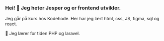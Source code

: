 ### Hei! 👋 Jeg heter Jesper og er frontend utvikler.

Jeg går på kurs hos Kodehode.
Her har jeg lært html, css, JS, figma, sql og react.


🌱 Jeg lærer for tiden PHP og laravel.
<!--
**JesperKoder/JesperKoder** is a ✨ _special_ ✨ repository because its `README.md` (this file) appears on your GitHub profile.

Here are some ideas to get you started:

- 🔭 I’m currently working on ...
- 🌱 I’m currently learning ...
- 👯 I’m looking to collaborate on ...
- 🤔 I’m looking for help with ...
- 💬 Ask me about ...
- 📫 How to reach me: ...
- 😄 Pronouns: ...
- ⚡ Fun fact: ...
-->
